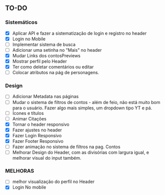 ## TO-DO

### Sistemáticos
- [X] Aplicar API e fazer a sistematização de login e registro no header
- [X] Login no Mobile
- [ ] Implementar sistema de busca
- [ ] Adicionar uma setinha no "Mais" no header
- [X] Mudar Links dos contosPreviews
- [X] Mostrar perfil pelo Header
- [X] Ter como deletar comentários ou editar
- [ ] Colocar atributos na pág de personagens.
### Design
- [ ] Adicionar Metadata nas páginas
- [ ] Mudar o sistema de filtros de contos - além de feio, não está muito bom para o usuário. Fazer algo mais simples, um dropdown tipo YT e pá.
- [ ] Ícones e títulos
- [ ] Animar Citações
- [X] Tornar o header responsivo
- [X] Fazer ajustes no header
- [X] Fazer Login Responsivo
- [X] Fazer Footer Responsivo
- [ ] Fazer animação no sistema de filtros na pag. Contos
- [ ] Melhorar Design do Header, com as divisórias com largura igual, e melhorar visual do input também.
### MELHORAS
- [ ] melhor visualização do perfil no  Header
- [X] Login No mobile